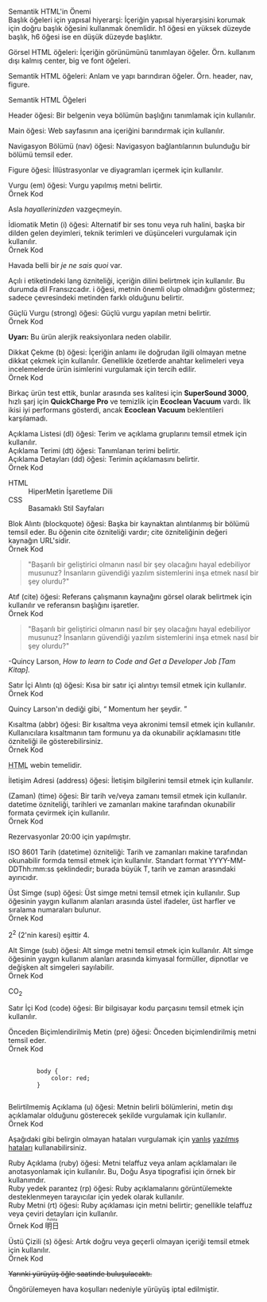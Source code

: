 Semantik HTML'in Önemi  
Başlık öğeleri için yapısal hiyerarşi: İçeriğin yapısal hiyerarşisini korumak için doğru başlık öğesini kullanmak önemlidir. h1 öğesi en yüksek düzeyde başlık, h6 öğesi ise en düşük düzeyde başlıktır.

Görsel HTML öğeleri: İçeriğin görünümünü tanımlayan öğeler. Örn. kullanım dışı kalmış center, big ve font öğeleri.

Semantik HTML öğeleri: Anlam ve yapı barındıran öğeler. Örn. header, nav, figure.

Semantik HTML Öğeleri

Header öğesi: Bir belgenin veya bölümün başlığını tanımlamak için kullanılır.

Main öğesi: Web sayfasının ana içeriğini barındırmak için kullanılır.

Navigasyon Bölümü (nav) öğesi: Navigasyon bağlantılarının bulunduğu bir bölümü temsil eder.

Figure öğesi: İllüstrasyonlar ve diyagramları içermek için kullanılır.

Vurgu (em) öğesi: Vurgu yapılmış metni belirtir.  
Örnek Kod
<p>
    Asla <em>hayallerinizden</em> vazgeçmeyin.
</p>

İdiomatik Metin (i) öğesi: Alternatif bir ses tonu veya ruh halini, başka bir dilden gelen deyimleri, teknik terimleri ve düşünceleri vurgulamak için kullanılır.  
Örnek Kod
<p>
    Havada belli bir <i lang="fr">je ne sais quoi</i> var.
</p>
Açılı i etiketindeki lang özniteliği, içeriğin dilini belirtmek için kullanılır. Bu durumda dil Fransızcadır. i öğesi, metnin önemli olup olmadığını göstermez; sadece çevresindeki metinden farklı olduğunu belirtir.

Güçlü Vurgu (strong) öğesi: Güçlü vurgu yapılan metni belirtir.  
Örnek Kod
<p>
    <strong>Uyarı:</strong> Bu ürün alerjik reaksiyonlara neden olabilir.
</p>

Dikkat Çekme (b) öğesi: İçeriğin anlamı ile doğrudan ilgili olmayan metne dikkat çekmek için kullanılır. Genellikle özetlerde anahtar kelimeleri veya incelemelerde ürün isimlerini vurgulamak için tercih edilir.  
Örnek Kod
<p>
    Birkaç ürün test ettik, bunlar arasında ses kalitesi için <b>SuperSound 3000</b>, hızlı şarj için <b>QuickCharge Pro</b> ve temizlik için <b>Ecoclean Vacuum</b> vardı. İlk ikisi iyi performans gösterdi, ancak <b>Ecoclean Vacuum</b> beklentileri karşılamadı.
</p>

Açıklama Listesi (dl) öğesi: Terim ve açıklama gruplarını temsil etmek için kullanılır.  
Açıklama Terimi (dt) öğesi: Tanımlanan terimi belirtir.  
Açıklama Detayları (dd) öğesi: Terimin açıklamasını belirtir.  
Örnek Kod
<dl>
    <dt>HTML</dt>
    <dd>HiperMetin İşaretleme Dili</dd>
    <dt>CSS</dt>
    <dd>Basamaklı Stil Sayfaları</dd>
</dl>

Blok Alıntı (blockquote) öğesi: Başka bir kaynaktan alıntılanmış bir bölümü temsil eder. Bu öğenin cite özniteliği vardır; cite özniteliğinin değeri kaynağın URL'sidir.  
Örnek Kod
<blockquote cite="https://www.freecodecamp.org/news/learn-to-code-book/">
    "Başarılı bir geliştirici olmanın nasıl bir şey olacağını hayal edebiliyor musunuz? İnsanların güvendiği yazılım sistemlerini inşa etmek nasıl bir şey olurdu?"
</blockquote>

Atıf (cite) öğesi: Referans çalışmanın kaynağını görsel olarak belirtmek için kullanılır ve referansın başlığını işaretler.  
Örnek Kod
<div>
    <blockquote cite="https://www.freecodecamp.org/news/learn-to-code-book/">
        "Başarılı bir geliştirici olmanın nasıl bir şey olacağını hayal edebiliyor musunuz? İnsanların güvendiği yazılım sistemlerini inşa etmek nasıl bir şey olurdu?"
    </blockquote>
    <p>
        -Quincy Larson, <cite>How to learn to Code and Get a Developer Job [Tam Kitap].</cite>
    </p>
</div>

Satır İçi Alıntı (q) öğesi: Kısa bir satır içi alıntıyı temsil etmek için kullanılır.  
Örnek Kod
<p>
    Quincy Larson'ın dediği gibi,
    <q cite="https://www.freecodecamp.org/news/learn-to-code-book/">
        Momentum her şeydir.
    </q>
</p>

Kısaltma (abbr) öğesi: Bir kısaltma veya akronimi temsil etmek için kullanılır. Kullanıcılara kısaltmanın tam formunu ya da okunabilir açıklamasını title özniteliği ile gösterebilirsiniz.  
Örnek Kod
<p>
    <abbr title="HiperMetin İşaretleme Dili">HTML</abbr> webin temelidir.
</p>

İletişim Adresi (address) öğesi: İletişim bilgilerini temsil etmek için kullanılır.

(Zaman) (time) öğesi: Bir tarih ve/veya zamanı temsil etmek için kullanılır. datetime özniteliği, tarihleri ve zamanları makine tarafından okunabilir formata çevirmek için kullanılır.  
Örnek Kod
<p>
    Rezervasyonlar <time datetime="20:00">20:00 </time> için yapılmıştır.
</p>

ISO 8601 Tarih (datetime) özniteliği: Tarih ve zamanları makine tarafından okunabilir formda temsil etmek için kullanılır. Standart format YYYY-MM-DDThh:mm:ss şeklindedir; burada büyük T, tarih ve zaman arasındaki ayırıcıdır.

Üst Simge (sup) öğesi: Üst simge metni temsil etmek için kullanılır. Sup öğesinin yaygın kullanım alanları arasında üstel ifadeler, üst harfler ve sıralama numaraları bulunur.  
Örnek Kod
<p>
    2<sup>2</sup> (2'nin karesi) eşittir 4.
</p>

Alt Simge (sub) öğesi: Alt simge metni temsil etmek için kullanılır. Alt simge öğesinin yaygın kullanım alanları arasında kimyasal formüller, dipnotlar ve değişken alt simgeleri sayılabilir.  
Örnek Kod
<p>
    CO<sub>2</sub>
</p>

Satır İçi Kod (code) öğesi: Bir bilgisayar kodu parçasını temsil etmek için kullanılır.

Önceden Biçimlendirilmiş Metin (pre) öğesi: Önceden biçimlendirilmiş metni temsil eder.  
Örnek Kod
<pre>
    <code>
        body {
            color: red;
        }
    </code>
</pre>

Belirtilmemiş Açıklama (u) öğesi: Metnin belirli bölümlerini, metin dışı açıklamalar olduğunu gösterecek şekilde vurgulamak için kullanılır.  
Örnek Kod
<p>
    Aşağıdaki gibi belirgin olmayan hataları vurgulamak için
    <u>yanlış</u> <u>yazılmış</u> <u>hataları</u> kullanabilirsiniz.
</p>

Ruby Açıklama (ruby) öğesi: Metni telaffuz veya anlam açıklamaları ile anotasyonlamak için kullanılır. Bu, Doğu Asya tipografisi için örnek bir kullanımdır.  
Ruby yedek parantez (rp) öğesi: Ruby açıklamalarını görüntülemekte desteklenmeyen tarayıcılar için yedek olarak kullanılır.  
Ruby Metni (rt) öğesi: Ruby açıklaması için metni belirtir; genellikle telaffuz veya çeviri detayları için kullanılır.  
Örnek Kod
<ruby>
    明日 <rp>(</rp><rt>Ashita</rt><rp>)</rp>
</ruby>

Üstü Çizili (s) öğesi: Artık doğru veya geçerli olmayan içeriği temsil etmek için kullanılır.  
Örnek Kod
<p>
    <s>Yarınki yürüyüş öğle saatinde buluşulacaktı.</s>
</p>
<p>
    Öngörülemeyen hava koşulları nedeniyle yürüyüş iptal edilmiştir.
</p>

